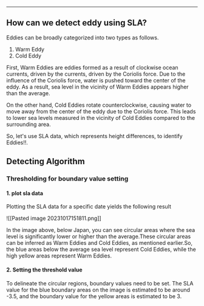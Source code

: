 
---

## How can we detect eddy using SLA?

 Eddies can be broadly categorized into two types as follows.

1. Warm Eddy
2. Cold Eddy

  First, Warm Eddies are eddies formed as a result of  clockwise ocean currents, driven by the currents, driven by the Coriolis force. Due to the influence of the Coriolis force, water is pushed toward the center of the eddy. As a result, sea level in the vicinity of Warm Eddies appears higher than the average.
  
  On the other hand, Cold Eddies rotate counterclockwise, causing water to move away from the center of the eddy due to the Coriolis force. This leads to lower sea levels measured in the vicinity of Cold Eddies compared to the surrounding area.

 So, let's use SLA data, which represents height differences, to identify Eddies!!.


## Detecting Algorithm


### Thresholding for boundary value setting


#### 1. plot sla data

 Plotting the SLA data for a specific date yields the following result

![[Pasted image 20231017151811.png]]

In the image above, below Japan, you can see circular areas where the sea level is significantly lower or higher than the average.These circular areas can be inferred as Warm Eddies and Cold Eddies, as mentioned earlier.So, the blue areas below the average sea level represent Cold Eddies, while the high yellow areas represent Warm Eddies.


#### 2.  Setting the threshold value

To delineate the circular regions, boundary values need to be set. The SLA value for the blue boundary areas on the image is estimated to be around -3.5, and the boundary value for the yellow areas is estimated to be 3.

```matlab

```